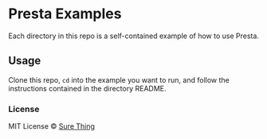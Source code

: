 # Presta Examples

Each directory in this repo is a self-contained example of how to use Presta.

## Usage

Clone this repo, `cd` into the example you want to run, and follow the
instructions contained in the directory README.

### License

MIT License © [Sure Thing](https://github.com/sure-thing)
